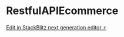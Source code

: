 # RestfulAPIEcommerce

[Edit in StackBlitz next generation editor ⚡️](https://stackblitz.com/~/github.com/esrojasbg/RestfulAPIEcommerce)